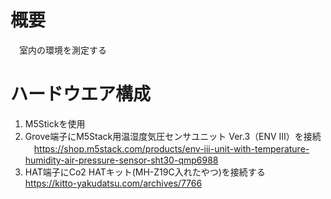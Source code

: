 # 概要
　室内の環境を測定する

# ハードウエア構成

 1. M5Stickを使用
 2. Grove端子にM5Stack用温湿度気圧センサユニット Ver.3（ENV Ⅲ）を接続
　https://shop.m5stack.com/products/env-iii-unit-with-temperature-humidity-air-pressure-sensor-sht30-qmp6988
 3. HAT端子にCo2 HATキット(MH-Z19C入れたやつ)を接続する
　https://kitto-yakudatsu.com/archives/7766 

